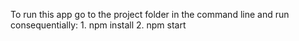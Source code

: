 To run this app go to the project folder in the command line and run consequentially: 1. npm install 2. npm start